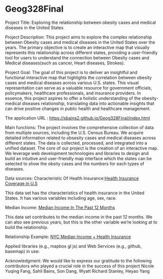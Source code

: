 # Geog328Final

Project Title:
Exploring the relationship between obesity cases and medical diseases in the United States

Project Description:
This project aims to explore the complex relationship between Obesity cases and medical diseases in the United States over the years. The primary objective is to create an interactive map that visually represents this relationship across different states, providing a user-friendly tool for users to understand the connection between Obesity cases and Medical diseases(such as cancer, Heart diseases, Strokes).

Project Goal:
The goal of this project is to deliver an insightful and functional interactive map that highlights the correlation between obesity cases and medical diseases across various U.S. states. This visual representation can serve as a valuable resource for government officials, policymakers, healthcare professionals, and insurance providers. In essence, this project aspires to offer a holistic understanding of the obesity-medical diseases relationship, translating data into actionable insights that can drive positive changes in public health and healthcare management.


The application URL : https://sbains2.github.io/Geog328Final/index.html



Main functions: The project involves the comprehensive collection of data from multiple sources, including the U.S. Census Bureau. We acquire detailed information related to obsesity cases and medical diseases across different states. The data is collected, processed, and integrated into a unified dataset. The core of our project is the creation of an interactive map. We leverage web development technologies and libraries to design and build an intuitive and user-friendly map interface which the states can be selected to show the obsity cases and the numbers for each types of diseases. 


Data sources: 
Characteristic Of Health Insurance:[Health Insurance Coverage in U.S](https://data.census.gov/table/ACSST1Y2022.S2701?q=health%20insurance)

This data set has the characteristics of health insurance in the United States. It has various variables including age, sex, race. 

Median Income: [Median Income In The Past 12 Months](https://data.census.gov/table/ACSST1Y2022.S1903?q=median%20household%20income%20by%20state)

This data set contributes to the median income in the past 12 months. We can also see previous years, but this is the other variable we’re looking at to build the relationship. 

Relationship Example: [NYC Median Income + Health Insurance](https://duelingdata.blogspot.com/2019/11/nyc-slider-map.html)



Applied libraries (e.g., mapbox gl js) and Web Services (e.g., github, basemap) in use:


Acknowledgment:
We would like to express our gratitude to the following contributors who played a crucial role in the success of this project Nicole Yuqing Fang, Sahil Bains, Son Dang, Wyatt Richard Stanley, Heyao Yang